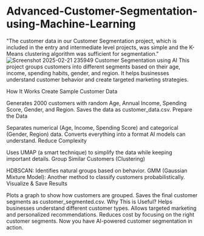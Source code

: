 # Advanced-Customer-Segmentation-using-Machine-Learning
"The customer data in our Customer Segmentation project, which is included in the entry and intermediate level projects, was simple and the K-Means clustering algorithm was sufficient for segmentation."
![Screenshot 2025-02-21 235949](https://github.com/user-attachments/assets/b6bece23-c26f-4f22-8251-3af292657f62)
Customer Segmentation using AI
This project groups customers into different segments based on their age, income, spending habits, gender, and region. It helps businesses understand customer behavior and create targeted marketing strategies.

How It Works
Create Sample Customer Data

Generates 2000 customers with random Age, Annual Income, Spending Score, Gender, and Region.
Saves the data as customer_data.csv.
Prepare the Data

Separates numerical (Age, Income, Spending Score) and categorical (Gender, Region) data.
Converts everything into a format AI models can understand.
Reduce Complexity

Uses UMAP (a smart technique) to simplify the data while keeping important details.
Group Similar Customers (Clustering)

HDBSCAN: Identifies natural groups based on behavior.
GMM (Gaussian Mixture Model): Another method to classify customers probabilistically.
Visualize & Save Results

Plots a graph to show how customers are grouped.
Saves the final customer segments as customer_segmented.csv.
Why This is Useful?
Helps businesses understand different customer types.
Allows targeted marketing and personalized recommendations.
Reduces cost by focusing on the right customer segments.
Now you have AI-powered customer segmentation in action.

